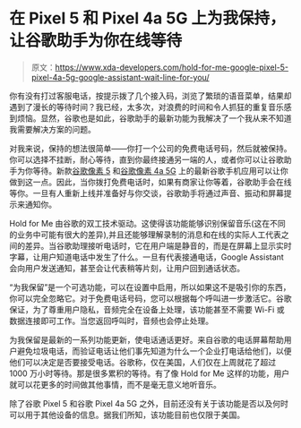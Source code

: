 # 在 Pixel 5 和 Pixel 4a 5G 上为我保持，让谷歌助手为你在线等待

> 原文：<https://www.xda-developers.com/hold-for-me-google-pixel-5-pixel-4a-5g-google-assistant-wait-line-for-you/>

你有没有打过客服电话，按提示拨了几个接入码，浏览了繁琐的语音菜单，结果却遇到了漫长的等待时间？我已经，太多次，对浪费的时间和令人抓狂的重复音乐感到烦恼。显然，谷歌也是如此，谷歌助手的最新功能为我解决了一个我从来不知道我需要解决方案的问题。

对我来说，保持的想法很简单——你打一个公司的免费电话号码，然后就被保持。你可以选择不挂断，耐心等待，直到你最终接通另一端的人，或者你可以让谷歌助手为你等待。新款[谷歌像素 5](https://www.xda-developers.com/google-pixel-4a-5g-pixel-5-qualcomm-snapdragon-765g-launched/) 和[谷歌像素 4a 5G](https://www.xda-developers.com/google-pixel-4a-5g-pixel-5-qualcomm-snapdragon-765g-launched/) 上的最新谷歌手机应用可以让你做到这一点。因此，当你拨打免费电话时，如果有商家让你等着，谷歌助手会在线等你。一旦有人重新上线并准备好与你交谈，谷歌助手将通过声音、振动和屏幕提示来通知你。

Hold for Me 由谷歌的双工技术驱动。这使得该功能能够识别保留音乐(这在不同的业务中可能有很大的差异),并且还能够理解录制的消息和在线的实际人工代表之间的差异。当谷歌助理接听电话时，它在用户端是静音的，而是在屏幕上显示实时字幕，让用户知道电话中发生了什么。一旦有代表接通电话，Google Assistant 会向用户发送通知，甚至会让代表稍等片刻，让用户回到通话状态。

“为我保留”是一个可选功能，可以在设置中启用，所以如果这不是吸引你的东西，你可以完全忽略它。对于免费电话号码，您可以根据每个呼叫进一步激活它。谷歌保证，为了尊重用户隐私，音频完全在设备上处理，该功能甚至不需要 Wi-Fi 或数据连接即可工作。当您返回呼叫时，音频也会停止处理。

为我保留是最新的一系列功能更新，使电话通话更好。来自谷歌的电话屏幕帮助用户避免垃圾电话，而验证电话让他们事先知道为什么一个企业打电话给他们，以便他们可以决定是否要接受电话。谷歌称，仅在美国，人们仅在上周就花了超过 1000 万小时等待。那是很多累积的等待。有了像 Hold for Me 这样的功能，用户就可以花更多的时间做其他事情，而不是毫无意义地听音乐。

除了谷歌 Pixel 5 和谷歌 Pixel 4a 5G 之外，目前还没有关于该功能是否以及何时可以用于其他设备的信息。据我们所知，该功能目前也仅限于美国。